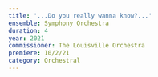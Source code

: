 ```yaml
---
title: '...Do you really wanna know?...'
ensemble: Symphony Orchestra
duration: 4
year: 2021
commissioner: The Louisville Orchestra
premiere: 10/2/21
category: Orchestral
---
```

